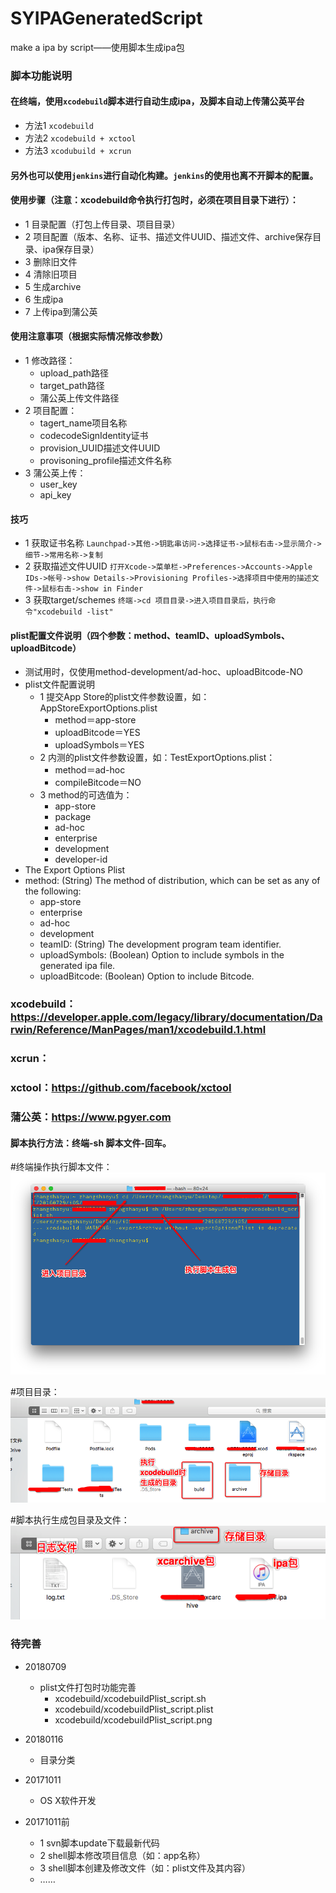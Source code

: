 # SYIPAGeneratedScript
make a ipa by script——使用脚本生成ipa包

### 脚本功能说明
#### 在终端，使用`xcodebuild`脚本进行自动生成ipa，及脚本自动上传蒲公英平台
* 方法1 `xcodebuild`
* 方法2 `xcodebuild + xctool`
* 方法3 `xcodubuild + xcrun`
 
#### 另外也可以使用` jenkins `进行自动化构建。`jenkins`的使用也离不开脚本的配置。

#### 使用步骤（注意：xcodebuild命令执行打包时，必须在项目目录下进行）：
* 1 目录配置（打包上传目录、项目目录）
* 2 项目配置（版本、名称、证书、描述文件UUID、描述文件、archive保存目录、ipa保存目录）
* 3 删除旧文件
* 4 清除旧项目
* 5 生成archive
* 6 生成ipa
* 7 上传ipa到蒲公英

#### 使用注意事项（根据实际情况修改参数）
* 1 修改路径：
  * upload_path路径
  * target_path路径
  * 蒲公英上传文件路径
* 2 项目配置：
  * tagert_name项目名称
  * codecodeSignIdentity证书
  * provision_UUID描述文件UUID
  * provisoning_profile描述文件名称
* 3 蒲公英上传：
  * user_key
  * api_key

#### 技巧
* 1 获取证书名称 `Launchpad->其他->钥匙串访问->选择证书->鼠标右击->显示简介->细节->常用名称->复制`
* 2 获取描述文件UUID `打开Xcode->菜单栏->Preferences->Accounts->Apple IDs->帐号->show Details->Provisioning Profiles->选择项目中使用的描述文件->鼠标右击->show in Finder`
* 3 获取target/schemes `终端->cd 项目目录->进入项目目录后，执行命令"xcodebuild -list"`

#### plist配置文件说明（四个参数：method、teamID、uploadSymbols、uploadBitcode）
* 测试用时，仅使用method-development/ad-hoc、uploadBitcode-NO
* plist文件配置说明
  * 1 提交App Store的plist文件参数设置，如：AppStoreExportOptions.plist
    * method＝app-store
    * uploadBitcode＝YES
    * uploadSymbols＝YES
  * 2 内测的plist文件参数设置，如：TestExportOptions.plist：
    * method＝ad-hoc
    * compileBitcode＝NO
  * 3 method的可选值为：
    * app-store
    * package
    * ad-hoc
    * enterprise
    * development
    * developer-id
* The Export Options Plist
* method: (String) The method of distribution, which can be set as any of the following:
  * app-store
  * enterprise
  * ad-hoc
  * development
  * teamID: (String) The development program team identifier.
  * uploadSymbols: (Boolean) Option to include symbols in the generated ipa file.
  * uploadBitcode: (Boolean) Option to include Bitcode.

### xcodebuild：https://developer.apple.com/legacy/library/documentation/Darwin/Reference/ManPages/man1/xcodebuild.1.html
### xcrun：
### xctool：https://github.com/facebook/xctool
### 蒲公英：https://www.pgyer.com

#### 脚本执行方法：终端-sh 脚本文件-回车。
#终端操作执行脚本文件：
![终端操作执行](./images/00.png)

#项目目录：
![项目目录](./images/1-1.png)

#脚本执行生成包目录及文件：
![生成包目录](./images/1-2.png)

### 待完善
* 20180709
  * plist文件打包时功能完善
    * xcodebuild/xcodebuildPlist_script.sh
    * xcodebuild/xcodebuildPlist_script.plist
    * xcodebuild/xcodebuildPlist_script.png
    
* 20180116
  * 目录分类

* 20171011
  * OS X软件开发

* 20171011前
  * 1 svn脚本update下载最新代码
  * 2 shell脚本修改项目信息（如：app名称）
  * 3 shell脚本创建及修改文件（如：plist文件及其内容）
  * ……


